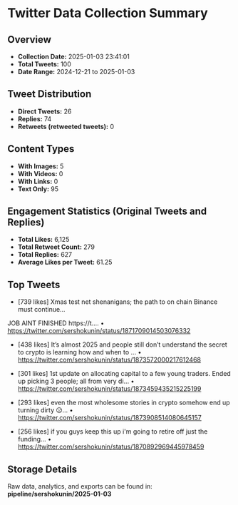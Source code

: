 # Twitter Data Collection Summary

## Overview
- **Collection Date:** 2025-01-03 23:41:01
- **Total Tweets:** 100
- **Date Range:** 2024-12-21 to 2025-01-03

## Tweet Distribution
- **Direct Tweets:** 26
- **Replies:** 74
- **Retweets (retweeted tweets):** 0

## Content Types
- **With Images:** 5
- **With Videos:** 0
- **With Links:** 0
- **Text Only:** 95

## Engagement Statistics (Original Tweets and Replies)
- **Total Likes:** 6,125
- **Total Retweet Count:** 279
- **Total Replies:** 627
- **Average Likes per Tweet:** 61.25

## Top Tweets
- [739 likes] Xmas test net shenanigans; the path to on chain Binance must continue…

JOB AINT FINISHED https://t....
  • https://twitter.com/sershokunin/status/1871709014503076332

- [438 likes] It’s almost 2025 and people still don’t understand the secret to crypto is learning how and when to ...
  • https://twitter.com/sershokunin/status/1873572000217612468

- [301 likes] 1st update on allocating capital to a few young traders. Ended up picking 3 people; all from very di...
  • https://twitter.com/sershokunin/status/1873459435215225199

- [293 likes] even the most wholesome stories in crypto somehow end up turning dirty 😥...
  • https://twitter.com/sershokunin/status/1873908514080645157

- [256 likes] if you guys keep this up i'm going to retire off just the funding...
  • https://twitter.com/sershokunin/status/1870892969445978459

## Storage Details
Raw data, analytics, and exports can be found in:
**pipeline/sershokunin/2025-01-03**
